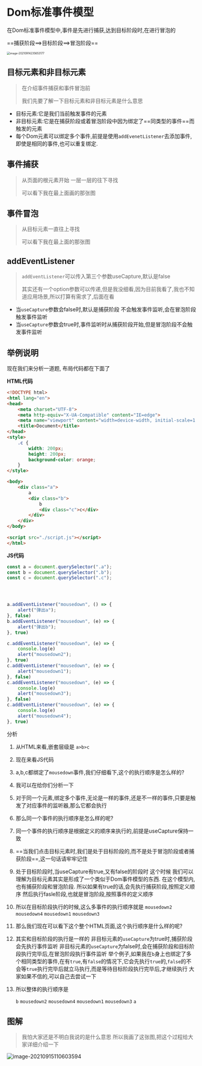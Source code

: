 # Dom标准事件模型

在Dom标准事件模型中,事件是先进行捕获,达到目标阶段时,在进行冒泡的

==捕获阶段\==>目标阶段\==>冒泡阶段==

<img src="https://gitee.com/IU_czx/images/raw/master/img/%E6%8D%95%E8%8E%B7%E5%86%92%E6%B3%A1%E9%98%B6%E6%AE%B5.png" alt="image-20210914235653177" style="zoom:50%;" />

## 目标元素和非目标元素

> 在介绍事件捕获和事件冒泡前
>
> 我们先要了解一下目标元素和非目标元素是什么意思

* 目标元素:它是我们当前触发事件的元素
* 非目标元素:它是在捕获阶段或着冒泡阶段中因为绑定了==同类型的事件==而触发的元素
* 每个Dom元素可以绑定多个事件,前提是使用`addEvenetListener`去添加事件,即使是相同的事件,也可以重复绑定.

## 事件捕获

> 从页面的根元素开始 一层一层的往下寻找
>
> 可以看下我在最上面画的那张图

## 事件冒泡

> 从目标元素一直往上寻找
>
> 可以看下我在最上面的那张图

## addEventListener

> `addEventListener`可以传入第三个参数useCapture,默认是false
>
> 其实还有一个option参数可以传递,但是我没细看,因为目前我看了,我也不知道应用场景,所以打算有需求了,后面在看

* 当`useCapture`参数会false时,默认是捕获阶段 不会触发事件监听,会在冒泡阶段触发事件监听
* 当`useCapture`参数会true时,事件监听时从捕获阶段开始,但是冒泡阶段不会触发事件监听

## 举例说明

现在我们来分析一道题, 布局代码都在下面了

**HTML代码**

```html
<!DOCTYPE html>
<html lang="en">
<head>
    <meta charset="UTF-8">
    <meta http-equiv="X-UA-Compatible" content="IE=edge">
    <meta name="viewport" content="width=device-width, initial-scale=1.0">
    <title>Document</title>
</head>
<style>
    .c {
        width: 200px;
        height: 200px;
        background-color: orange;
    }
</style>

<body>
    <div class="a">
        a
        <div class="b">
            b
            <div class="c">c</div>
        </div>
    </div>
</body>
    
<script src="./script.js"></script>
</html>
```

**JS代码**

```js
const a = document.querySelector(".a");
const b = document.querySelector(".b");
const c = document.querySelector(".c");




a.addEventListener("mousedown", () => {
    alert("弹出a");
}, false)
b.addEventListener("mousedown", (e) => {
    alert("弹出b");
}, true)

c.addEventListener("mousedown", (e) => {
    console.log(e)
    alert("mousedown2");
}, true)
c.addEventListener("mousedown", (e) => {
    alert("mousedown1");
}, false)
c.addEventListener("mousedown", (e) => {
    console.log(e)
    alert("mousedown3");
}, false)
c.addEventListener("mousedown", (e) => {
    console.log(e)
    alert("mousedown4");
}, true)
```

分析

1. 从HTML来看,嵌套层级是  `a>b>c`

2. 现在来看JS代码

3. a,b,c都绑定了`mousedown`事件,我们仔细看下,这个的执行顺序是怎么样的?

4. 我可以在给你们分析一下

5. 对于同一个元素,绑定多个事件,无论是一样的事件,还是不一样的事件,只要是触发了对应事件的监听器,那么它都会执行

6. 那么同一个事件的执行顺序是怎么样的呢?

7. 同一个事件的执行顺序是根据定义的顺序来执行的,前提是useCapture保持一致

8. ==当我们点击目标元素时,我们是处于目标阶段的,而不是处于冒泡阶段或者捕获阶段==,这一句话请牢牢记住

9. 处于目标阶段时,当useCapture有true,又有false的阶段时
   这个时候 我们可以理解为目标元素其实是形成了一个类似于Dom事件模型的东西.
   在这个模型内,也有捕获阶段和冒泡阶段.
   所以如果有true的话,会先执行捕获阶段,按照定义顺序
   然后执行fasle阶段,也就是冒泡阶段,按照事件的定义顺序

10. 所以在目标阶段执行的时候,这么多事件的执行顺序就是 `mousedown2` `mousedown4` `mousedown1` `mousedown3`

11. 那么我们现在可以看下这个整个HTML页面,这个执行顺序是什么样的呢?

12. 其实和目标阶段的执行是一样的
    非目标元素的`useCapture`为true时,捕获阶段会先执行事件监听
    非目标元素的`useCapture`为false时,会在捕获阶段和目标阶段执行完毕后,在冒泡阶段执行事件监听
    举个例子,如果我在`b`身上也绑定了多个相同类型的事件,在有`true`,有`false`的情况下,它会先执行`true`的,`false`的不会等`true`执行完毕后就立马执行,而是等待目标阶段执行完毕后,才继续执行
    大家如果不信的,可以自己去尝试一下

13. 所以整体的执行顺序是

    `b`  `mousedown2` `mousedown4` `mousedown1` `mousedown3` `a`

## 图解

> 我怕大家还是不明白我说的是什么意思
> 所以我画了这张图,把这个过程给大家详细介绍一下

![image-20210915110603594](https://gitee.com/IU_czx/images/raw/master/img/%E4%BA%8B%E4%BB%B6%E6%8D%95%E8%8E%B7%E5%92%8C%E5%86%92%E6%B3%A1(%E5%8D%9A%E5%AE%A2).png)

